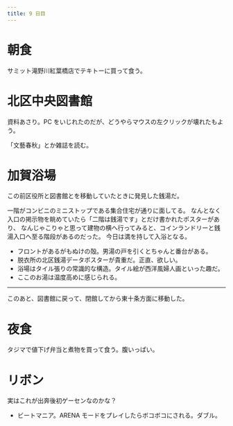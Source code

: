 ```yaml
---
title: 9 日目
---
```


# 朝食

サミット滝野川紅葉橋店でテキトーに買って食う。

# 北区中央図書館

資料あさり。PC をいじれたのだが、どうやらマウスの左クリックが壊れたもよう。

「文藝春秋」とか雑誌を読む。

# 加賀浴場

この前区役所と図書館とを移動していたときに発見した銭湯だ。

一階がコンビニのミニストップである集合住宅が通りに面してる。
なんとなく入口の掲示物を眺めていたら「二階は銭湯です」とだけ書かれたポスターがあり、
なんじゃこりゃと思って建物の横へ行ってみると、コインランドリーと銭湯入口へ至る階段があるのだった。
今日は満を持して入浴となる。

* フロントがあるがもぬけの殻。男湯の戸を引くとちゃんと番台がある。
* 脱衣所の北区銭湯データポスターが貴重だ。正直、欲しい。
* 浴場はタイル張りの常識的な構造。タイル絵が西洋風婦人画といった趣だ。
* ここのお湯は温度高めに感じられる。

---

このあと、図書館に戻って、閉館してから東十条方面に移動した。

# 夜食

タジマで値下げ弁当と煮物を買って食う。腹いっぱい。

# リボン

実はこれが出奔後初ゲーセンなのかな？

* ビートマニア。ARENA モードをプレイしたらボコボコにされる。ダブル。
